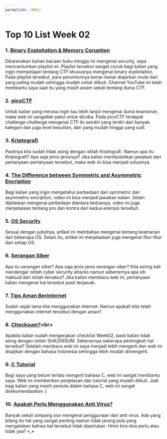 ```yaml
---
permalink: /W02/
---
```


# Top 10 List Week 02

### 1. [Binary Exploitation & Memory Coruption](https://youtube.com/playlist?list=PLhixgUqwRTjxglIswKp9mpkfPNfHkzyeN)<br>
Dikarenakan bahan bacaan buku minggu ini mengenai security, saya mencantumkan playlist ini. Playlist tersebut sangat cocok bagi kalian yang ingin mempelajari tentang CTF khususnya mengenai binary exploitation.  Pada playlist tersebut, para penontonnya benar-benar diajarkan mulai dari yang paling mudah sehingga mudah untuk diikuti. Channel YouTube ini telah membantu saya saat itu yang masih awam sekali tentang dunia CTF.

### 2. [picoCTF](https://picoctf.org/)<br>
Untuk kalian yang merasa ingin tau lebih lanjut mengenai dunia keamanan, maka web ini sangatlah patut untuk dicoba. Pada picoCTF terdapat challenge-challenge mengenai CTF itu sendiri yang terdiri dari banyak kategori dan juga level kesulitan, dari yang mudah hingga yang sulit.

### 3. [Kriptografi](https://glints.com/id/lowongan/kriptografi-adalah/#.YE5WOp0zbIV)<br>
Pastinya kita sudah tidak asing dengan istilah Kriptografi. Namun apa itu Kriptografi? Apa saja jenis-jenisnya? Jika kalian membutuhkan jawaban dari pertanyaan-pertanyaan tersebut, maka web ini bisa menjadi solusinya.

### 4. [The Difference between Symmetric and Asymmetric Encription](https://youtu.be/Z3FwixsBE94)<br>
Bagi kalian yang ingin mengetahui perbedaan dari symmetric dan asymmetric encription, video ini bisa menjadi jawaban kalian. Selain dijelaskan mengenai perbedaan diantara keduanya, video ini juga menjelaskan tentang pro dan kontra dari kedua enkripsi tersebut.

### 5. [OS Security](https://medium.com/beyondx/operating-system-security-ea23a46c3615)<br>
Sesuai dengan judulnya, artikel ini membahas mengenai tentang keamanan dari beberapa OS. Selain itu, artikel ini menjelaskan juga mengenai fitur-fitur dari setiap OS.

### 6. [Serangan Siber](https://nordvpn.com/id/blog/serangan-siber/)<br>
Apa itu serangan siber? Apa saja jenis-jenis serangan siber? Kita sering kali mendengar istilah cyber security attacks namun sebenernya apa sih maksud dari istilah tersebut? Jika kalian membaca web ini, pertanyaan kalian mengenai hal tersebut pasti terjawab. 

### 7. [Tips Aman Berinternet](https://www.unicef.org/indonesia/id/child-protection/tips-aman-berinternet)<br>
Sudah sejak lama kita menggunakan internet. Namun apakah kita telah menggunakan internet tersebut dengan aman? 

### 8. [Checksum?](https://id.if-koubou.com/articles/how-to/what-is-a-checksum-and-why-should-you-care.html#:~:text=Anda%20dapat%20menggunakan%20checksum%20untuk,korupsi%20dalam%20file%20di%20disk.)<br>
Apabila kalian sudah mengerjakan checklist Week02, pasti kalian tidak asing dengan istilah SHA256SUM. Sebenarnya seberapa pentingkah hal tersebut? Setelah membaca web ini saya menjadi lebih mengerti dan web ini disajikan dengan bahasa Indonesia sehingga lebih mudah dimengerti. 

### 9. [C Tutorial](https://www.w3schools.in/c-tutorial/)<br>
Bagi saya yang belum terlalu mengerti bahasa C, web ini sangat membantu saya. Web ini memberikan penjelasan dan tutorial yang mudah diikuti. Jadi bagi kalian yang masih pemula dalam bahasa C, web ini sangat direkomendasikan :)

### 10. [Apakah Perlu Menggunakan Anti Virus?](https://www.windowscentral.com/do-you-need-pc-antivirus)<br>
Banyak sekali simpang siur mengenai penggunaan dari anti virus. Ada yang bilang itu hal yang sangat penting namun tidak jarang pula yang mengatakan bahwa hal tersebut tidak diperlukan. Hmm kira-kira perlu atau tidak yaa? •_• 
